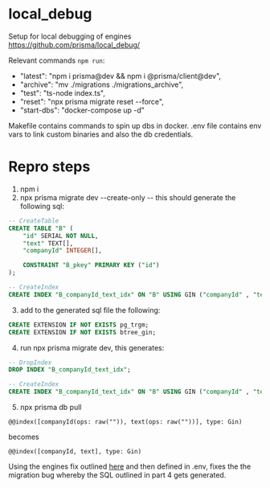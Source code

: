 # local_debug

Setup for local debugging of engines
https://github.com/prisma/local_debug/

Relevant commands `npm run`:
- "latest": "npm i prisma@dev && npm i @prisma/client@dev",
- "archive": "mv ./migrations ./migrations_archive",
- "test": "ts-node index.ts",
- "reset": "npx prisma migrate reset --force",
- "start-dbs": "docker-compose up -d"

Makefile contains commands to spin up dbs in docker.
.env file contains env vars to link custom binaries and also the db credentials.

# Repro steps
1. npm i
2. npx prisma migrate dev --create-only -- this should generate the following sql:
```sql
-- CreateTable
CREATE TABLE "B" (
    "id" SERIAL NOT NULL,
    "text" TEXT[],
    "companyId" INTEGER[],

    CONSTRAINT "B_pkey" PRIMARY KEY ("id")
);

-- CreateIndex
CREATE INDEX "B_companyId_text_idx" ON "B" USING GIN ("companyId" , "text" );
```

3. add to the generated sql file the following:
```sql
CREATE EXTENSION IF NOT EXISTS pg_trgm;
CREATE EXTENSION IF NOT EXISTS btree_gin;
```

4. run npx prisma migrate dev, this generates:
```sql
-- DropIndex
DROP INDEX "B_companyId_text_idx";

-- CreateIndex
CREATE INDEX "B_companyId_text_idx" ON "B" USING GIN ("companyId" , "text" );
```

5. npx prisma db pull
```prisma
@@index([companyId(ops: raw("")), text(ops: raw(""))], type: Gin)
```
becomes
```prisma
@@index([companyId, text], type: Gin)
```

Using the engines fix outlined [here](https://github.com/prisma/prisma-engines/pull/3625) and then defined in .env, fixes the the migration bug whereby the SQL outlined in part 4 gets generated.


